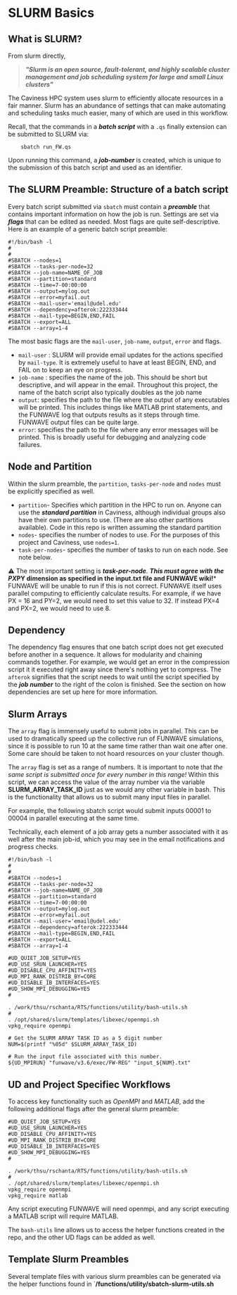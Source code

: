 # SLURM Basics


## What is SLURM?
From slurm directly, 

>***"Slurm is an open source, fault-tolerant, and highly scalable cluster management and job scheduling system for large and small Linux clusters"***

The Caviness HPC system uses slurm to efficiently allocate resources in a fair manner. Slurm has an abundance
of settings that can make automating and scheduling tasks much easier, many of which are used in this workflow.

Recall, that the commands in a ***batch script*** with a `.qs` finally extension can be submitted to SLURM via:
```
	sbatch run_FW.qs
```

Upon running this command, a ***job-number*** is created, which is unique to the submission of this
batch script and used as an identifier.

## The SLURM Preamble: Structure of a batch script
Every batch script submitted via `sbatch` must contain a ***preamble*** that contains important information on 
how the job is run. Settings are set via ***flags*** that can be edited as needed. Most flags are quite
self-descriptive. Here is an example of a generic batch script preamble:

```
#!/bin/bash -l
#
#
#SBATCH --nodes=1
#SBATCH --tasks-per-node=32
#SBATCH --job-name=NAME_OF_JOB
#SBATCH --partition=standard
#SBATCH --time=7-00:00:00
#SBATCH --output=mylog.out
#SBATCH --error=myfail.out
#SBATCH --mail-user='email@udel.edu'
#SBATCH --dependency=afterok:222333444
#SBATCH --mail-type=BEGIN,END,FAIL
#SBATCH --export=ALL
#SBATCH --array=1-4
```

The most basic flags are the `mail-user`, `job-name`, `output`, `error` and flags. 
* `mail-user` : SLURM will provide email updates for the actions specified by `mail-type`. It is
extremely useful to have at least BEGIN, END, and FAIL on to keep an eye on progress.
* `job-name` : specifies the name of the job. This should be short but descriptive, and will appear
in the email. Throughout this project, the name of the batch script also typically doubles as the job name
* `output`: specifies the path to the file where the output of any executables will be printed. This 
includes things like MATLAB print statements, and the FUNWAVE log that outputs results as it steps 
through time. FUNWAVE output files can be quite large.
* `error`: specifies the path to the file where any error messages will be printed. This is broadly
useful for debugging and analyzing code failures.

## Node and Partition
Within the slurm preamble, the `partition`, `tasks-per-node` and `nodes` must be explicitly specified as well.

* `partition`- Specifies which partition in the HPC to run on. Anyone can use the ***standard partition*** in Caviness, although individual groups also have their own
partitions to use. (There are also other partitions available). Code in this repo is written assuming the standard 
partition
* `nodes`- specifies the number of nodes to use. For the purposes of this project and Caviness, use `nodes=1`.
* `task-per-nodes`- specifies the number of tasks to run on each node. See note below.

⚠️ The most important setting is ***task-per-node***. ***This must agree with the PX*PY dimension as specified in the input.txt file and FUNWAVE wiki!***
FUNWAVE will be unable to run if this is not correct. FUNWAVE itself uses parallel computing to efficiently calculate results. For example, if we have PX = 16
and PY=2, we would need to set this value to 32. If instead PX=4 and PX=2, we would need to use 8.

## Dependency
The dependency flag ensures that one batch script does not get executed before another in a sequence. It allows for 
modularity and chaining commands together. For example, we would get an error in the compression script it it executed
right away since there's nothing yet to compress. The `afterok` signifies that the script needs to wait until the script
specified by the ***job number*** to the right of the colon is finished. See the section on how dependencies are
set up here for more information.

## Slurm Arrays
The `array` flag is immensely useful to submit jobs in parallel. This can be used to dramatically speed up the collective 
run of FUNWAVE simulations, since it is possible to run 10 at the same time rather than wait one after one. Some care should be taken
to not hoard resources on your cluster though.

The `array` flag is set as a range of numbers. It is important to note that *the same script is submitted once for every number in this range!* 
Within this script, we can access the value of the array number via the variable **SLURM_ARRAY_TASK_ID** just as
we would any other variable in bash. This is the functionality that allows us to submit many input files in parallel.

For example, the following sbatch script would submit inputs 00001 to 00004 in parallel executing at the same time.

Technically, each element of a job array gets a number associated with it as well after the main job-id, which you may
see in the email notifications and progress checks.

```
#!/bin/bash -l
#
#
#SBATCH --nodes=1
#SBATCH --tasks-per-node=32
#SBATCH --job-name=NAME_OF_JOB
#SBATCH --partition=standard
#SBATCH --time=7-00:00:00
#SBATCH --output=mylog.out
#SBATCH --error=myfail.out
#SBATCH --mail-user='email@udel.edu'
#SBATCH --dependency=afterok:222333444
#SBATCH --mail-type=BEGIN,END,FAIL
#SBATCH --export=ALL
#SBATCH --array=1-4

#UD_QUIET_JOB_SETUP=YES
#UD_USE_SRUN_LAUNCHER=YES
#UD_DISABLE_CPU_AFFINITY=YES
#UD_MPI_RANK_DISTRIB_BY=CORE
#UD_DISABLE_IB_INTERFACES=YES
#UD_SHOW_MPI_DEBUGGING=YES
#

. /work/thsu/rschanta/RTS/functions/utility/bash-utils.sh
#
. /opt/shared/slurm/templates/libexec/openmpi.sh
vpkg_require openmpi

# Get the SLURM ARRAY TASK ID as a 5 digit number
NUM=$(printf "%05d" $SLURM_ARRAY_TASK_ID)

# Run the input file associated with this number.
${UD_MPIRUN} "funwave/v3.6/exec/FW-REG" "input_${NUM}.txt"
```

## UD and Project Specifiec Workflows
To access key functionality such as *OpenMPI* and *MATLAB*, add the following additional flags after
the general slurm preamble:

```
#UD_QUIET_JOB_SETUP=YES
#UD_USE_SRUN_LAUNCHER=YES
#UD_DISABLE_CPU_AFFINITY=YES
#UD_MPI_RANK_DISTRIB_BY=CORE
#UD_DISABLE_IB_INTERFACES=YES
#UD_SHOW_MPI_DEBUGGING=YES
#

. /work/thsu/rschanta/RTS/functions/utility/bash-utils.sh
#
. /opt/shared/slurm/templates/libexec/openmpi.sh
vpkg_require openmpi
vpkg_require matlab
```

Any script executing FUNWAVE will need openmpi, and any script executing a MATLAB script will require MATLAB.

The `bash-utils` line allows us to access the helper functions created in the repo, and the other UD flags can be added as well.

## Template Slurm Preambles
Several template files with various slurm preambles can be generated via the helper functions found in `**/functions/utility/sbatch-slurm-utils.sh**